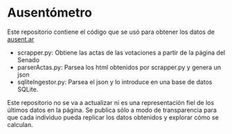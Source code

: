 # Ausentómetro

Este repositorio contiene el código que se usó para obtener los datos de [ausent.ar](https://ausent.ar)

* scrapper.py: Obtiene las actas de las votaciones a partir de la página del Senado
* parserActas.py: Parsea los html obtenidos por scrapper.py y genera un json
* sqliteIngestor.py: Parsea el json y lo introduce en una base de datos SQLite.

Este repositorio no se va a actualizar ni es una representación fiel de los últimos datos en la página. Se publica sólo a modo de transparencia para que cada individuo pueda replicar los datos obtenidos y explorar cómo se calculan.